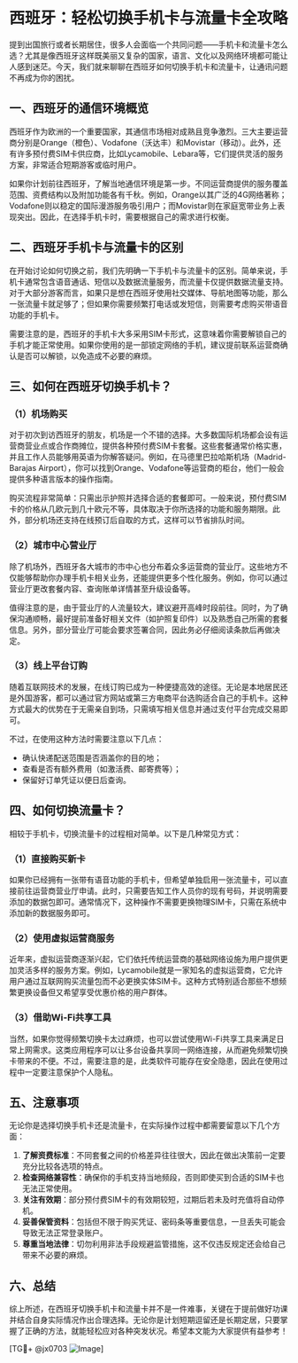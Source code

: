 # 西班牙：轻松切换手机卡与流量卡全攻略

提到出国旅行或者长期居住，很多人会面临一个共同问题——手机卡和流量卡怎么选？尤其是像西班牙这样既美丽又复杂的国家，语言、文化以及网络环境都可能让人感到迷茫。今天，我们就来聊聊在西班牙如何切换手机卡和流量卡，让通讯问题不再成为你的困扰。

## 一、西班牙的通信环境概览

西班牙作为欧洲的一个重要国家，其通信市场相对成熟且竞争激烈。三大主要运营商分别是Orange（橙色）、Vodafone（沃达丰）和Movistar（移动）。此外，还有许多预付费SIM卡供应商，比如Lycamobile、Lebara等，它们提供灵活的服务方案，非常适合短期游客或临时用户。

如果你计划前往西班牙，了解当地通信环境是第一步。不同运营商提供的服务覆盖范围、资费结构以及附加功能各有千秋。例如，Orange以其广泛的4G网络著称；Vodafone则以稳定的国际漫游服务吸引用户；而Movistar则在家庭宽带业务上表现突出。因此，在选择手机卡时，需要根据自己的需求进行权衡。

## 二、西班牙手机卡与流量卡的区别

在开始讨论如何切换之前，我们先明确一下手机卡与流量卡的区别。简单来说，手机卡通常包含语音通话、短信以及数据流量服务，而流量卡仅提供数据流量支持。对于大部分游客而言，如果只是想在西班牙使用社交媒体、导航地图等功能，那么一张流量卡就足够了；但如果你需要频繁打电话或发短信，则需要考虑购买带语音功能的手机卡。

需要注意的是，西班牙的手机卡大多采用SIM卡形式，这意味着你需要解锁自己的手机才能正常使用。如果你使用的是一部锁定网络的手机，建议提前联系运营商确认是否可以解锁，以免造成不必要的麻烦。

## 三、如何在西班牙切换手机卡？

### （1）机场购买

对于初次到访西班牙的朋友，机场是一个不错的选择。大多数国际机场都会设有运营商营业点或合作商摊位，提供各种预付费SIM卡套餐。这些套餐通常价格实惠，并且工作人员能够用英语为你解答疑问。例如，在马德里巴拉哈斯机场（Madrid-Barajas Airport），你可以找到Orange、Vodafone等运营商的柜台，他们一般会提供多种语言版本的操作指南。

购买流程非常简单：只需出示护照并选择合适的套餐即可。一般来说，预付费SIM卡的价格从几欧元到几十欧元不等，具体取决于你所选择的功能和服务期限。此外，部分机场还支持在线预订后自取的方式，这样可以节省排队时间。

### （2）城市中心营业厅

除了机场外，西班牙各大城市的市中心也分布着众多运营商的营业厅。这些地方不仅能够帮助你办理手机卡相关业务，还能提供更多个性化服务。例如，你可以通过营业厅更改套餐内容、查询账单详情甚至升级设备等。

值得注意的是，由于营业厅的人流量较大，建议避开高峰时段前往。同时，为了确保沟通顺畅，最好提前准备好相关文件（如护照复印件）以及熟悉自己所需的套餐信息。另外，部分营业厅可能会要求签署合同，因此务必仔细阅读条款后再做决定。

### （3）线上平台订购

随着互联网技术的发展，在线订购已成为一种便捷高效的途径。无论是本地居民还是外国游客，都可以通过官方网站或第三方电商平台选购适合自己的手机卡。这种方式最大的优势在于无需亲自到场，只需填写相关信息并通过支付平台完成交易即可。

不过，在使用这种方法时需要注意以下几点：
- 确认快递配送范围是否涵盖你的目的地；
- 查看是否有额外费用（如激活费、邮寄费等）；
- 保留好订单凭证以便日后查询。

## 四、如何切换流量卡？

相较于手机卡，切换流量卡的过程相对简单。以下是几种常见方式：

### （1）直接购买新卡

如果你已经拥有一张带有语音功能的手机卡，但希望单独启用一张流量卡，可以直接前往运营商营业厅申请。此时，只需要告知工作人员你的现有号码，并说明需要添加的数据包即可。通常情况下，这种操作不需要更换物理SIM卡，只需在系统中添加新的数据服务即可。

### （2）使用虚拟运营商服务

近年来，虚拟运营商逐渐兴起，它们依托传统运营商的基础网络设施为用户提供更加灵活多样的服务方案。例如，Lycamobile就是一家知名的虚拟运营商，它允许用户通过互联网购买流量包而不必更换实体SIM卡。这种方式特别适合那些不想频繁更换设备但又希望享受优惠价格的用户群体。

### （3）借助Wi-Fi共享工具

当然，如果你觉得频繁切换卡太过麻烦，也可以尝试使用Wi-Fi共享工具来满足日常上网需求。这类应用程序可以让多台设备共享同一网络连接，从而避免频繁切换卡带来的不便。不过，需要注意的是，此类软件可能存在安全隐患，因此在使用过程中一定要注意保护个人隐私。

## 五、注意事项

无论你是选择切换手机卡还是流量卡，在实际操作过程中都需要留意以下几个方面：

1. **了解资费标准**：不同套餐之间的价格差异往往很大，因此在做出决策前一定要充分比较各选项的特点。
2. **检查网络兼容性**：确保你的手机支持当地频段，否则即使买到合适的SIM卡也无法正常使用。
3. **关注有效期**：部分预付费SIM卡的有效期较短，过期后若未及时充值将自动停机。
4. **妥善保管资料**：包括但不限于购买凭证、密码条等重要信息，一旦丢失可能会导致无法正常登录账户。
5. **尊重当地法律**：切勿利用非法手段规避监管措施，这不仅违反规定还会给自己带来不必要的麻烦。

## 六、总结

综上所述，在西班牙切换手机卡和流量卡并不是一件难事，关键在于提前做好功课并结合自身实际情况作出合理选择。无论你是计划短期逗留还是长期定居，只要掌握了正确的方法，就能轻松应对各种突发状况。希望本文能为大家提供有益参考！

[TG💪+ @jx0703 ![Image](https://github.com/user-attachments/assets/dbca1d08-cadb-493c-b0ec-ad6f7a83f270)]